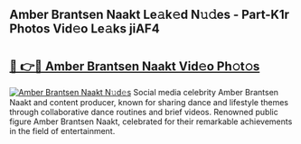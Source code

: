 ## Amber Brantsen Naakt Le𝚊k𝚎d N𝚞𝚍es - Part-K1r Photos Vid𝚎o Le𝚊ks jiAF4

# <h2><a href="http://fb973f.evod.top/?m=Amber+Brantsen+Naakt">🔗 👉🔴 Amber Brantsen Naakt Vid𝚎o Ph𝚘t𝚘s</a></h2>

[![Amber Brantsen Naakt N𝚞d𝚎s](https://i.imgur.com/8V9OHl7.gif)](http://fb973f.evod.top/?m=Amber+Brantsen+Naakt)
Social media celebrity Amber Brantsen Naakt and content producer, known for sharing dance and lifestyle themes through collaborative dance routines and brief videos. Renowned public figure Amber Brantsen Naakt, celebrated for their remarkable achievements in the field of entertainment. 
